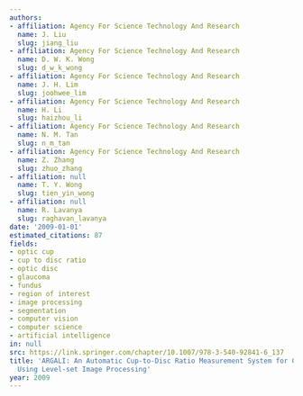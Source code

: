 ```yaml
---
authors:
- affiliation: Agency For Science Technology And Research
  name: J. Liu
  slug: jiang_liu
- affiliation: Agency For Science Technology And Research
  name: D. W. K. Wong
  slug: d_w_k_wong
- affiliation: Agency For Science Technology And Research
  name: J. H. Lim
  slug: joohwee_lim
- affiliation: Agency For Science Technology And Research
  name: H. Li
  slug: haizhou_li
- affiliation: Agency For Science Technology And Research
  name: N. M. Tan
  slug: n_m_tan
- affiliation: Agency For Science Technology And Research
  name: Z. Zhang
  slug: zhuo_zhang
- affiliation: null
  name: T. Y. Wong
  slug: tien_yin_wong
- affiliation: null
  name: R. Lavanya
  slug: raghavan_lavanya
date: '2009-01-01'
estimated_citations: 87
fields:
- optic cup
- cup to disc ratio
- optic disc
- glaucoma
- fundus
- region of interest
- image processing
- segmentation
- computer vision
- computer science
- artificial intelligence
in: null
src: https://link.springer.com/chapter/10.1007/978-3-540-92841-6_137
title: 'ARGALI: An Automatic Cup-to-Disc Ratio Measurement System for Glaucoma Analysis
  Using Level-set Image Processing'
year: 2009
---
```

